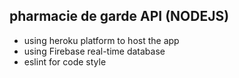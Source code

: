 ## pharmacie de garde API (NODEJS)

- using heroku platform to host the app
- using Firebase real-time database
- eslint for code style
